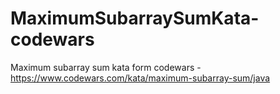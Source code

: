 # MaximumSubarraySumKata-codewars
Maximum subarray sum kata form codewars - https://www.codewars.com/kata/maximum-subarray-sum/java
